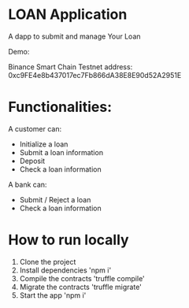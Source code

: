 # LOAN Application

A dapp to submit and manage Your Loan

Demo: 

Binance Smart Chain Testnet address: 0xc9FE4e8b437017ec7Fb866dA38E8E90d52A2951E

# Functionalities:

A customer can:
* Initialize a loan
* Submit a loan information
* Deposit 
* Check a loan information

A bank can:
* Submit / Reject a loan
* Check a loan information

# How to run locally

1. Clone the project
2. Install dependencies 'npm i'
3. Compile the contracts 'truffle compile'
4. Migrate the contracts 'truffle migrate'
5. Start the app 'npm i'
